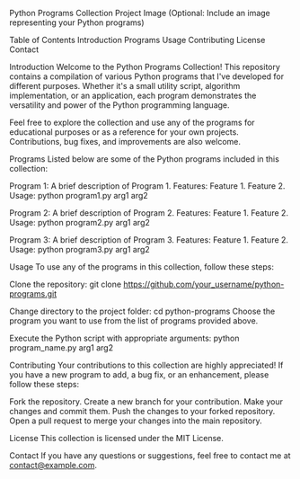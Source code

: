 Python Programs Collection
Project Image (Optional: Include an image representing your Python programs)

Table of Contents
Introduction
Programs
Usage
Contributing
License
Contact

Introduction
Welcome to the Python Programs Collection! This repository contains a compilation of various Python programs that I've developed for different purposes. Whether it's a small utility script, algorithm implementation, or an application, each program demonstrates the versatility and power of the Python programming language.

Feel free to explore the collection and use any of the programs for educational purposes or as a reference for your own projects. Contributions, bug fixes, and improvements are also welcome.

Programs
Listed below are some of the Python programs included in this collection:

Program 1: A brief description of Program 1.
Features:
Feature 1.
Feature 2.
Usage:
python program1.py arg1 arg2

Program 2: A brief description of Program 2.
Features:
Feature 1.
Feature 2.
Usage:
python program2.py arg1 arg2

Program 3: A brief description of Program 3.
Features:
Feature 1.
Feature 2.
Usage:
python program3.py arg1 arg2

Usage
To use any of the programs in this collection, follow these steps:

Clone the repository:
git clone https://github.com/your_username/python-programs.git

Change directory to the project folder:
cd python-programs
Choose the program you want to use from the list of programs provided above.

Execute the Python script with appropriate arguments:
python program_name.py arg1 arg2

Contributing
Your contributions to this collection are highly appreciated! If you have a new program to add, a bug fix, or an enhancement, please follow these steps:

Fork the repository.
Create a new branch for your contribution.
Make your changes and commit them.
Push the changes to your forked repository.
Open a pull request to merge your changes into the main repository.

License
This collection is licensed under the MIT License.

Contact
If you have any questions or suggestions, feel free to contact me at contact@example.com.
